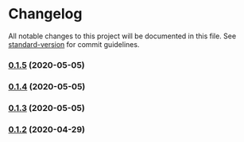 # Changelog

All notable changes to this project will be documented in this file. See [standard-version](https://github.com/conventional-changelog/standard-version) for commit guidelines.

### [0.1.5](https://github.com/lemon-sour/node-log-rotate/compare/v0.1.4...v0.1.5) (2020-05-05)

### [0.1.4](https://github.com/lemon-sour/node-log-rotate/compare/v0.1.3...v0.1.4) (2020-05-05)

### [0.1.3](https://github.com/lemon-sour/node-log-rotate/compare/v0.1.2...v0.1.3) (2020-05-05)

### [0.1.2](https://github.com/lemon-sour/node-log-rotate/compare/v0.1.1...v0.1.2) (2020-04-29)
